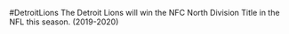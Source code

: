 #DetroitLions
The Detroit Lions will win the NFC North Division Title in the NFL this season. (2019-2020)
